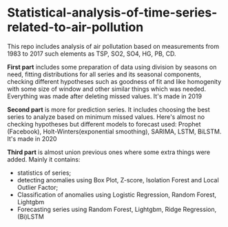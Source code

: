 # Statistical-analysis-of-time-series-related-to-air-pollution

This repo includes analysis of air pollutation based on measurements from 1983 to 2017 such elements as TSP, SO2, SO4, HG, PB, CD. 

**First part** includes some preparation of data using division by seasons on need, fitting distributions for all series and its seasonal components, checking different hypotheses such as goodness of fit and like homogenity with some size of window and other similar things which was needed. Everything was made after deleting missed values. It's made in 2019

**Second part** is more for prediction series. It includes choosing the best series to analyze based on minimum missed values. Here's almost no checking hypotheses but different models to forecast used: Prophet (Facebook), Holt-Winters(exponential smoothing), SARIMA, LSTM, BiLSTM. It's made in 2020

**Third part** is almost union previous ones where some extra things were added. Mainly it contains:

  - statistics of series;
  - detecting anomalies using Box Plot, Z-score, Isolation Forest and Local Outlier Factor;
  - Classification of anomalies using Logistic Regression, Random Forest, Lightgbm
  - Forecasting series using Random Forest, Lightgbm, Ridge Regression, (Bi)LSTM
